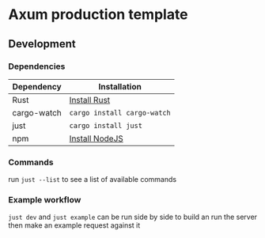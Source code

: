 # Axum production template

## Development

### Dependencies

| Dependency  | Installation                                                             |
| ----------- | ------------------------------------------------------------------------ |
| Rust        | [Install Rust](https://doc.rust-lang.org/book/ch01-01-installation.html) |
| cargo-watch | `cargo install cargo-watch`                                              |
| just        | `cargo install just`                                                     |
| npm         | [Install NodeJS](https://nodejs.org/en/download)                         |

### Commands

run `just --list` to see a list of available commands

### Example workflow

`just dev` and `just example` can be run side by side to build an run the server then make an example request against it
